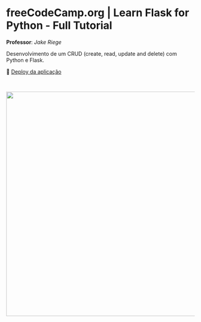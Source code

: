 # freeCodeCamp.org | Learn Flask for Python - Full Tutorial

**Professor**: _Jake Riege_

Desenvolvimento de um CRUD (create, read, update and delete) com Python e Flask.

:dash: [Deploy da aplicação](https://flaskcrudintroduction.herokuapp.com/)

<br>

<p align="center">
  <img  height='600' src='https://user-images.githubusercontent.com/45580434/88079406-06ccd500-cb54-11ea-9259-5c3423848de1.gif'>
</p>
